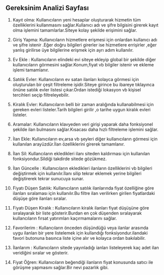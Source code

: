 ## Gereksinim Analizi Sayfası



1. Kayıt olma: Kullanıcıların yeni hesaplar oluşturarak hizmetin tüm özelliklerini kullanmasını sağlar.Kullanıcı adı ve şifre bilgisini girerek kayıt olma işlemini tamamlarlar.Siteye kolay şekilde erişimini sağlar.



2. Giriş Yapma: Kullanıcıların hizmetlere erişmesi için onlardan kullanıcı adı ve şifre istenir .Eğer doğru bilgileri girerler ise hizmetlere errişirler ,eğer yanlış girilirse üye bilgilerine erişmek için ayrı adım kullanılır.


3. Ev Ekle : Kullanıcıların elindeki evi siteye ekleyip global bir şekilde diğer kullanıcıların görmesini sağlar.Konum,fiyat vb bilgiler istenir ve ekleme işlemi tamamlanır. 



4. Satılık Evler: Kullanıcıların ev satan ilanları kolayca görmesi için oluşturulan bir çeşit filtreleme işidir.Siteye girince bu ibareye tıklayınca önüne  satılık evler listesi çıkar.Ordan istediği lokasyon vb kişisel tercihleri seçip filtreleyebilir.


5. Kiralık Evler: Kullanıcıların belli bir zaman aralığında kullanabilmesi için gereken evleri listeler.Tarih bilgileri girilir ,o tarihe uygun kiralık evleri listeler.



6. Aramalar: Kullanıcıların klavyeden veri girişi yaparak daha fonksiyonel şekilde ilan bulmasını sağlar.Kısacası daha hızlı filtreleme işlemini sağlar. 


7. İlan Ekle: Kullanıcıların ev,arsa vb şeyleri diğer kullanıcıların görmesi için kullanılan arayüzdür.İlan özelliklerini girerek tamamlanır.


8. İlan Sil: Kullancıların ekledikleri ilanı siteden kaldırması için kullanılan fonksiyondur.Sildiği takdirde sitede gözükmez.


9. İlan Güncelle : Kullanıcıların ekledikleri ilanların özelliklerini vb bilgileri değiştirmek için kullanılır.İlanı silip tekrar eklemek yerine bilgileri değiştirerek tekrar sunucuya sunar.


10. Fiyatı Düşen Satılık: Kullanıcıların satılık ilanlarında fiyat özelliğine göre ilanları sıralaması için kullanılır.Bu filtre ilan verilirken girilen fiyatlardaki düşüşe göre  ilanları sıralar.


11. Fiyatı Düşen Kiralık : Kullanıcıların kiralık ilanları fiyat düşüşüne göre sıralayarak bir liste gösterir.Burdan en çok düşenden sıralayarak kullancıların fırsat yatırımları kaçırmamalarını sağlar.


12. Favorilerim : Kullancıların önceden düşündüğü veya ilanlar arasında uygu ilanları bir yere listelemek için kullandığı fonksiyondur.ilandaki favori butonuna basınca liste içine alır ve kolayca ordan bakılabilir.



13. İlanlarım : Kullanıcıların sitede  yayınladığı ianları listeleyerek kaç adet ilan veridiğini sıralar ve gösterir.



14. Fiyat Öğren: Kullanıcıların  beğendiği ilanların fiyat konusunda satıcı ile görüşme yapmasını sağlar.Bir nevi pazarlık gibi.    


